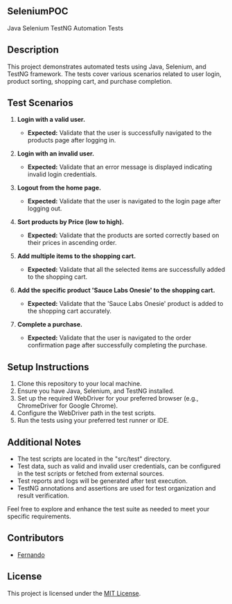 ## SeleniumPOC

Java Selenium TestNG Automation Tests

## Description

This project demonstrates automated tests using Java, Selenium, and TestNG framework. The tests cover various scenarios related to user login, product sorting, shopping cart, and purchase completion.

## Test Scenarios

1. **Login with a valid user.**
   - **Expected:** Validate that the user is successfully navigated to the products page after logging in.

2. **Login with an invalid user.**
   - **Expected:** Validate that an error message is displayed indicating invalid login credentials.

3. **Logout from the home page.**
   - **Expected:** Validate that the user is navigated to the login page after logging out.

4. **Sort products by Price (low to high).**
   - **Expected:** Validate that the products are sorted correctly based on their prices in ascending order.

5. **Add multiple items to the shopping cart.**
   - **Expected:** Validate that all the selected items are successfully added to the shopping cart.

6. **Add the specific product 'Sauce Labs Onesie' to the shopping cart.**
   - **Expected:** Validate that the 'Sauce Labs Onesie' product is added to the shopping cart accurately.

7. **Complete a purchase.**
   - **Expected:** Validate that the user is navigated to the order confirmation page after successfully completing the purchase.

## Setup Instructions

1. Clone this repository to your local machine.
2. Ensure you have Java, Selenium, and TestNG installed.
3. Set up the required WebDriver for your preferred browser (e.g., ChromeDriver for Google Chrome).
4. Configure the WebDriver path in the test scripts.
5. Run the tests using your preferred test runner or IDE.

## Additional Notes

- The test scripts are located in the "src/test" directory.
- Test data, such as valid and invalid user credentials, can be configured in the test scripts or fetched from external sources.
- Test reports and logs will be generated after test execution.
- TestNG annotations and assertions are used for test organization and result verification.

Feel free to explore and enhance the test suite as needed to meet your specific requirements.

## Contributors

- [Fernando](https://github.com/refnando)

## License

This project is licensed under the [MIT License](LICENSE).
